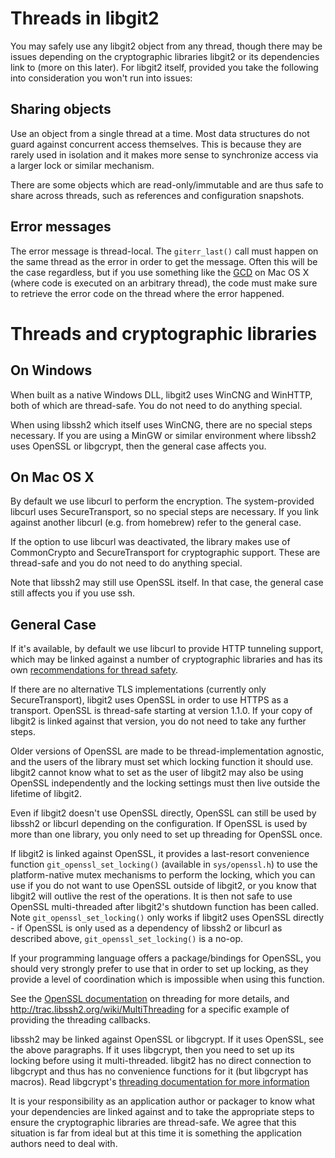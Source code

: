 Threads in libgit2
==================

You may safely use any libgit2 object from any thread, though there
may be issues depending on the cryptographic libraries libgit2 or its
dependencies link to (more on this later). For libgit2 itself,
provided you take the following into consideration you won't run into
issues:

Sharing objects
---------------

Use an object from a single thread at a time. Most data structures do
not guard against concurrent access themselves. This is because they
are rarely used in isolation and it makes more sense to synchronize
access via a larger lock or similar mechanism.

There are some objects which are read-only/immutable and are thus safe
to share across threads, such as references and configuration
snapshots.

Error messages
--------------

The error message is thread-local. The `giterr_last()` call must
happen on the same thread as the error in order to get the
message. Often this will be the case regardless, but if you use
something like the [GCD](http://en.wikipedia.org/wiki/Grand_Central_Dispatch)
on Mac OS X (where code is executed on an arbitrary thread), the code
must make sure to retrieve the error code on the thread where the error
happened.

Threads and cryptographic libraries
=======================================

On Windows
----------

When built as a native Windows DLL, libgit2 uses WinCNG and WinHTTP,
both of which are thread-safe. You do not need to do anything special.

When using libssh2 which itself uses WinCNG, there are no special
steps necessary. If you are using a MinGW or similar environment where
libssh2 uses OpenSSL or libgcrypt, then the general case affects
you.

On Mac OS X
-----------

By default we use libcurl to perform the encryption. The
system-provided libcurl uses SecureTransport, so no special steps are
necessary. If you link against another libcurl (e.g. from homebrew)
refer to the general case.

If the option to use libcurl was deactivated, the library makes use of
CommonCrypto and SecureTransport for cryptographic support. These are
thread-safe and you do not need to do anything special.

Note that libssh2 may still use OpenSSL itself. In that case, the
general case still affects you if you use ssh.

General Case
------------

If it's available, by default we use libcurl to provide HTTP tunneling support,
which may be linked against a number of cryptographic libraries and has its
own
[recommendations for thread safety](https://curl.haxx.se/libcurl/c/threadsafe.html).

If there are no alternative TLS implementations (currently only
SecureTransport), libgit2 uses OpenSSL in order to use HTTPS as a transport.
OpenSSL is thread-safe starting at version 1.1.0. If your copy of libgit2 is
linked against that version, you do not need to take any further steps.

Older versions of OpenSSL are made to be thread-implementation agnostic, and the
users of the library must set which locking function it should use. libgit2
cannot know what to set as the user of libgit2 may also be using OpenSSL independently and
the locking settings must then live outside the lifetime of libgit2.

Even if libgit2 doesn't use OpenSSL directly, OpenSSL can still be used by
libssh2 or libcurl depending on the configuration. If OpenSSL is used by
more than one library, you only need to set up threading for OpenSSL once.

If libgit2 is linked against OpenSSL, it provides a last-resort convenience function
`git_openssl_set_locking()` (available in `sys/openssl.h`) to use the
platform-native mutex mechanisms to perform the locking, which you can use
if you do not want to use OpenSSL outside of libgit2, or you
know that libgit2 will outlive the rest of the operations. It is then not
safe to use OpenSSL multi-threaded after libgit2's shutdown function
has been called.  Note `git_openssl_set_locking()` only works if
libgit2 uses OpenSSL directly - if OpenSSL is only used as a dependency
of libssh2 or libcurl as described above, `git_openssl_set_locking()` is a no-op.

If your programming language offers a package/bindings for OpenSSL,
you should very strongly prefer to use that in order to set up
locking, as they provide a level of coordination which is impossible
when using this function.

See the
[OpenSSL documentation](https://www.openssl.org/docs/crypto/threads.html)
on threading for more details, and http://trac.libssh2.org/wiki/MultiThreading
for a specific example of providing the threading callbacks.

libssh2 may be linked against OpenSSL or libgcrypt. If it uses OpenSSL,
see the above paragraphs. If it uses libgcrypt, then you need to
set up its locking before using it multi-threaded. libgit2 has no
direct connection to libgcrypt and thus has no convenience functions for
it (but libgcrypt has macros). Read libgcrypt's
[threading documentation for more information](http://www.gnupg.org/documentation/manuals/gcrypt/Multi_002dThreading.html)

It is your responsibility as an application author or packager to know
what your dependencies are linked against and to take the appropriate
steps to ensure the cryptographic libraries are thread-safe. We agree
that this situation is far from ideal but at this time it is something
the application authors need to deal with.
